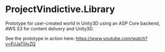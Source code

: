 # ProjectVindictive.Library

Prototype for user-created world in Unity3D using an ASP Core backend, AWS S3 for content delivery and Unity3D.

See the prototype in action here: https://www.youtube.com/watch?v=PJJaTIiIyZQ
